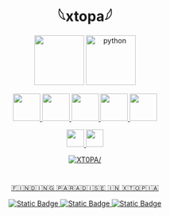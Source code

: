  <h1 align="center">𓆩xtopa𓆪</h1>
  <p align="center">
  <p align="center">


<a href="https://www.lua.org/" target="_blank" rel="noreferrer">
  <img src="https://svgshare.com/i/12Ki.svg" width="100" height="100"/></a>

<a href="https://www.python.org" target="_blank" rel="noreferrer">
<img src="https://svgshare.com/i/11e_.svg" alt="python" width="100" height="100"/></a>


 </p>
<p align="center">
<a href="https://www.adobe.com/products/photoshop.html" target="_blank" rel="noreferrer">
<img src="https://www.svgrepo.com/show/303177/photoshop-cc-logo.svg" width="55" height="55" /> 

<a href="https://www.adobe.com/products/aftereffects.html" target="_blank" rel="noreferrer">
<img src="https://www.svgrepo.com/show/303190/after-effects-cc-logo.svg" width="55" height="55" /> 

  
<a href="https://www.adobe.com/products/premiere.html" target="_blank" rel="noreferrer">
 <img src="https://www.svgrepo.com/show/303185/premiere-cc-logo.svg" width="55" height="55" />
  
<a href="https://www.blender.org/" target="_blank" rel="noreferrer">
 <img src="https://www.svgrepo.com/show/353488/blender.svg" width="55" height="55" />

<a href="https://soundcloud.com/x70pa" target="_blank" rel="noreferrer">
 <img src="https://www.svgrepo.com/show/475683/soundcloud-color.svg" width="55" height="55" />
  
   </p>
<p align="center">
  <a href="https://visualstudio.microsoft.com/" target="_blank" rel="noreferrer">
 <img src="https://cdn.jsdelivr.net/gh/devicons/devicon/icons/visualstudio/visualstudio-plain.svg" width="35" height="35" />
    
  <a href="https://code.visualstudio.com/" target="_blank" rel="noreferrer">
 <img src="https://cdn.jsdelivr.net/gh/devicons/devicon/icons/vscode/vscode-original.svg" width="35" height="35" />
</p>
    
<p  align="center"> <img src=https://komarev.com/ghpvc/?username=XT0PA-github-username&color=000000 alt=XT0PA/> </p>

 <h1 align="center"></h1>

<p align="center">🇫‌🇮‌🇳‌🇩‌🇮‌🇳‌🇬‌ 🇵‌🇦‌🇷‌🇦‌🇩‌🇮‌🇸‌🇪‌ 🇮‌🇳‌ 🇽‌🇹‌🇴‌🇵‌🇮‌🇦‌</p>
<p align="center">
<a href="https://twitter.com/XT0PA" target="_blank">
<img alt="Static Badge" src="https://img.shields.io/badge/x-Acount?style=flat&logo=x&logoColor=white&labelColor=black&color=black">

<a href="https://discordapp.com/users/519243474864832533" target="_blank">
<img alt="Static Badge" src="https://img.shields.io/badge/Discord-Profile?style=flat&logo=discord&logoColor=white&labelColor=black&color=black">
  
<a href="https://www.youtube.com/channel/UCI01msifBlRIYjil5fPL4Tg" target="_blank">
<img alt="Static Badge" src="https://img.shields.io/badge/YouTube-Acount?style=flat&logo=youtube&logoColor=white&labelColor=black&color=black"> 
 <h1 align="center"></h1>   
 
